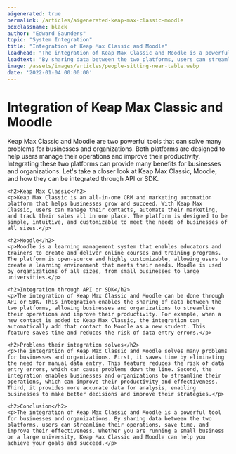 ```yaml
---
aigenerated: true
permalink: /articles/aigenerated-keap-max-classic-moodle
boxclassname: black
author: "Edward Saunders"
topic: "System Integration"
title: "Integration of Keap Max Classic and Moodle"
leadhead: "The integration of Keap Max Classic and Moodle is a powerful tool for businesses and organizations"
leadtext: "By sharing data between the two platforms, users can streamline their operations, save time, and improve their effectiveness. Whether you are running a small business or a large university, Keap Max Classic and Moodle can help you achieve your goals and succeed."
image: /assets/images/articles/people-sitting-near-table.webp
date: '2022-01-04 00:00:00'
---
```

<div class="arttext">	<h1>Integration of Keap Max Classic and Moodle</h1>
	<p>Keap Max Classic and Moodle are two powerful tools that can solve many problems for businesses and organizations. Both platforms are designed to help users manage their operations and improve their productivity. Integrating these two platforms can provide many benefits for businesses and organizations. Let's take a closer look at Keap Max Classic, Moodle, and how they can be integrated through API or SDK.</p>

	<h2>Keap Max Classic</h2>
	<p>Keap Max Classic is an all-in-one CRM and marketing automation platform that helps businesses grow and succeed. With Keap Max Classic, users can manage their contacts, automate their marketing, and track their sales all in one place. The platform is designed to be simple, intuitive, and customizable to meet the needs of businesses of all sizes.</p>

	<h2>Moodle</h2>
	<p>Moodle is a learning management system that enables educators and trainers to create and deliver online courses and training programs. The platform is open-source and highly customizable, allowing users to create a learning environment that meets their needs. Moodle is used by organizations of all sizes, from small businesses to large universities.</p>

	<h2>Integration through API or SDK</h2>
	<p>The integration of Keap Max Classic and Moodle can be done through API or SDK. This integration enables the sharing of data between the two platforms, allowing businesses and organizations to streamline their operations and improve their productivity. For example, when a new contact is added to Keap Max Classic, the integration can automatically add that contact to Moodle as a new student. This feature saves time and reduces the risk of data entry errors.</p>

	<h2>Problems their integration solves</h2>
	<p>The integration of Keap Max Classic and Moodle solves many problems for businesses and organizations. First, it saves time by eliminating the need for manual data entry. This feature reduces the risk of data entry errors, which can cause problems down the line. Second, the integration enables businesses and organizations to streamline their operations, which can improve their productivity and effectiveness. Third, it provides more accurate data for analysis, enabling businesses to make better decisions and improve their strategies.</p>

	<h2>Conclusion</h2>
	<p>The integration of Keap Max Classic and Moodle is a powerful tool for businesses and organizations. By sharing data between the two platforms, users can streamline their operations, save time, and improve their effectiveness. Whether you are running a small business or a large university, Keap Max Classic and Moodle can help you achieve your goals and succeed.</p>

</div>